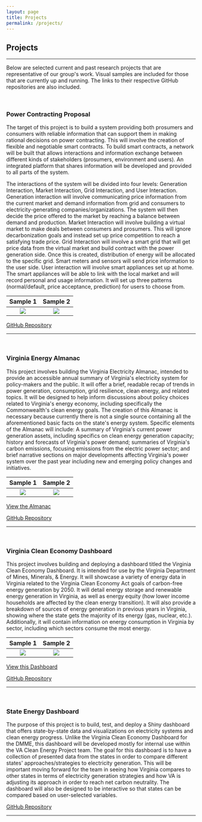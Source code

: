 ```yaml
---
layout: page
title: Projects
permalink: /projects/
---
```

## Projects
***

Below are selected current and past research projects that are representative of our group's work. Visual samples are included for those that are currently up and running. The links to their respective GitHub repositories are also included.

<br/>

### Power Contracting Proposal

The target of this project is to build a system providing both prosumers and consumers with reliable information that can support them in making rational decisions on power contracting. This will involve the creation of flexible and negotiable smart contracts. To build smart contracts, a network will be built that allows interactions and information exchange between different kinds of stakeholders (prosumers, environment and users). An integrated platform that shares information will be developed and provided to all parts of the system.

The interactions of the system will be divided into four levels: Generation Interaction, Market Interaction, Grid Interaction, and User Interaction. Generation interaction will involve communicating price information from the current market and demand information from grid and consumers to electricity-generating companies/organizations. The system will then decide the price offered to the market by reaching a balance between demand and production. Market Interaction will involve building a virtual market to make deals between consumers and prosumers. This will ignore decarbonization goals and instead set up price competition to reach a satisfying trade price. Grid Interaction will involve a smart grid that will get price data from the virtual market and build contract with the power generation side. Once this is created, distribution of energy will be allocated to the specific grid. Smart meters and sensors will send price information to the user side. User interaction will involve smart appliances set up at home. The smart appliances will be able to link with the local market and will record personal and usage information. It will set up three patterns (normal/default, price acceptance, prediction) for users to choose from.


Sample 1             |  Sample 2
:-------------------------:|:-------------------------:
![](/cleanenergyva.github.io/images/powercontract1.JPG)  |  ![](/cleanenergyva.github.io/images/powercontract2.JPG)


[GitHub Repository](https://github.com/coopercenter/power-contracts)

***


<br/>

### Virginia Energy Almanac

This project involves building the Virginia Electricity Almanac, intended to provide an accessible annual summary of Virginia's electricity system for policy-makers and the public. It will offer a brief, readable recap of trends in power generation, consumption, grid resilience, clean energy, and related topics. It will be designed to help inform discussions about policy choices related to Virginia's energy economy, including specifically the Commonwealth's clean energy goals.
The creation of this Almanac is necessary because currently there is not a single source containing all the aforementioned basic facts on the state's energy system. Specific elements of the Almanac will include: A summary of Virginia's current power generation assets, including specifics on clean energy generation capacity; history and forecasts of Virginia's power demand; summaries of Virginia's carbon emissions, focusing emissions from the electric power sector; and brief narrative sections on major developments affecting Virginia's power system over the past year including new and emerging policy changes and initiatives.


Sample 1             |  Sample 2
:-------------------------:|:-------------------------:
![](/cleanenergyva.github.io/images/almanac1.JPG)  |  ![](/cleanenergyva.github.io/images/almanac2.JPG)



[View the Almanac](https://github.com/coopercenter/va-electricity-almanac/blob/master/Almanac.md)


[GitHub Repository](https://github.com/coopercenter/va-electricity-almanac)


***

<br/>

### Virginia Clean Economy Dashboard

This project involves building and deploying a dashboard titled the Virginia Clean Economy Dashboard. It is intended for use by the Virginia Department of Mines, Minerals, & Energy. It will showcase a variety of energy data in Virginia related to the Virginia Clean Economy Act goals of carbon-free energy generation by 2050. It will detail energy storage and renewable energy generation in Virginia, as well as energy equity (how lower income households are affected by the clean energy transition). It will also provide a breakdown of sources of energy generation in previous years in Virginia, showing where the state gets the majority of its energy (gas, nuclear, etc.).  Additionally, it will contain information on energy consumption in Virginia by sector, including which sectors consume the most energy.

Sample 1             |  Sample 2
:-------------------------:|:-------------------------:
![](/cleanenergyva.github.io/images/dashboard1.JPG)  |  ![](/cleanenergyva.github.io/images/dashboard2.JPG)

[View this Dashboard](https://cleanenergyva.shinyapps.io/va_clean_economy_dashboard_production/)

[GitHub Repository](https://github.com/coopercenter/va_clean_economy_dashboard)

***

<br/>

### State Energy Dashboard

The purpose of this project is to build, test, and deploy a Shiny dashboard that offers state-by-state data and visualizations on electricity systems and clean energy progress. Unlike the Virginia Clean Economy Dashboard for the DMME, this dashboard will be developed mostly for internal use within the VA Clean Energy Project team. The goal for this dashboard is to have a collection of presented data from the states in order to compare different states' approaches/strategies to electricity generation. This will be important moving forward for the team in seeing how Virginia compares to other states in terms of electricity generation strategies and how VA is adjusting its approach in order to reach net carbon neutrality. The dashboard will also be designed to be interactive so that states can be compared based on user-selected variables.

[GitHub Repository](https://github.com/coopercenter/state_clean_electricity_dashboard)

***
